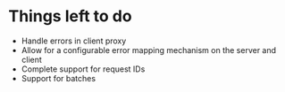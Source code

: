 # Things left to do

- Handle errors in client proxy
- Allow for a configurable error mapping mechanism on the server and client
- Complete  support for request IDs
- Support for batches
